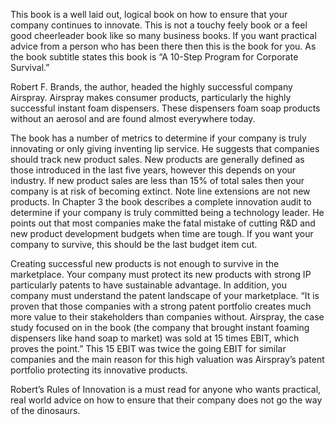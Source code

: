 

This book is a well laid out, logical book on how to ensure that your company continues to innovate. This is not a touchy feely book or a feel good cheerleader book like so many business books. If you want practical advice from a person who has been there then this is the book for you. As the book subtitle states this book is “A 10-Step Program for Corporate Survival.”

  

Robert F. Brands, the author, headed the highly successful company Airspray. Airspray makes consumer products, particularly the highly successful instant foam dispensers. These dispensers foam soap products without an aerosol and are found almost everywhere today.

  

The book has a number of metrics to determine if your company is truly innovating or only giving inventing lip service. He suggests that companies should track new product sales. New products are generally defined as those introduced in the last five years, however this depends on your industry. If new product sales are less than 15% of total sales then your company is at risk of becoming extinct. Note line extensions are not new products. In Chapter 3 the book describes a complete innovation audit to determine if your company is truly committed being a technology leader. He points out that most companies make the fatal mistake of cutting R&D and new product development budgets when time are tough. If you want your company to survive, this should be the last budget item cut.

  

Creating successful new products is not enough to survive in the marketplace. Your company must protect its new products with strong IP particularly patents to have sustainable advantage. In addition, you company must understand the patent landscape of your marketplace. “It is proven that those companies with a strong patent portfolio creates much more value to their stakeholders than companies without. Airspray, the case study focused on in the book (the company that brought instant foaming dispensers like hand soap to market) was sold at 15 times EBIT, which proves the point.” This 15 EBIT was twice the going EBIT for similar companies and the main reason for this high valuation was Airspray’s patent portfolio protecting its innovative products.

  

Robert’s Rules of Innovation is a must read for anyone who wants practical, real world advice on how to ensure that their company does not go the way of the dinosaurs.